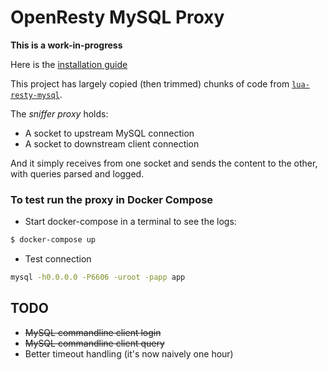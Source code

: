 # OpenResty MySQL Proxy

**This is a work-in-progress**

Here is the [installation guide](https://github.com/xch91/resty-mysql-proxy/blob/master/INSTALL.md)

This project has largely copied (then trimmed) chunks of code from [`lua-resty-mysql`](https://github.com/openresty/lua-resty-mysql/blob/master/lib/resty/mysql.lua).

The *sniffer proxy* holds:

- A socket to upstream MySQL connection
- A socket to downstream client connection

And it simply receives from one socket and sends the content to the other, with queries parsed and logged.


### To test run the proxy in Docker Compose

- Start docker-compose in a terminal to see the logs:

```bash
$ docker-compose up
```

- Test connection

```bash
mysql -h0.0.0.0 -P6606 -uroot -papp app
```


## TODO

- ~~MySQL commandline client login~~
- ~~MySQL commandline client query~~
- Better timeout handling (it's now naively one hour)
